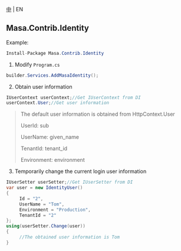 [中](README.zh-CN.md) | EN

## Masa.Contrib.Identity

Example:

```` C#
Install-Package Masa.Contrib.Identity
````

1. Modify `Program.cs`

```` C#
builder.Services.AddMasaIdentity();
````

2. Obtain user information

```` C#
IUserContext userContext;//Get IUserContext from DI
userContext.User;//Get user information
````

> The default user information is obtained from HttpContext.User
>
> UserId: sub
>
> UserName: given_name
>
> TenantId: tenant_id
>
> Environment: environment

3. Temporarily change the current login user information

```` C#
IUserSetter userSetter;//Get IUserSetter from DI
var user = new IdentityUser()
{
     Id = "2",
     UserName = "Tom",
     Environment = "Production",
     TenantId = "2"
};
using(userSetter.Change(user))
{
     //The obtained user information is Tom
}
````